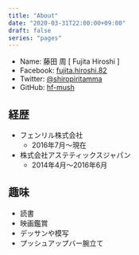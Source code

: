 ```yaml
---
title: "About"
date: "2020-03-31T22:00:00+09:00"
draft: false
series: "pages"
---
```


* Name: 藤田 周 [ Fujita Hiroshi ]
* Facebook: [fujita.hiroshi.82](https://www.facebook.com/fujita.hiroshi.82)
* Twitter: [@shiropiritamma](https://twitter.com/shiropiritamma)
* GitHub: [hf-mush](https://github.com/hf-mush)

## 経歴

* フェンリル株式会社
  * 2016年7月〜現在
* 株式会社アステティックスジャパン
  * 2014年4月〜2016年6月

## 趣味

* 読書
* 映画鑑賞
* デッサンや模写
* プッシュアップバー腕立て
